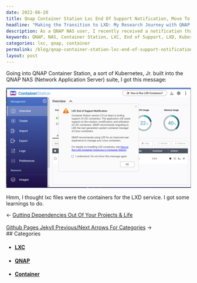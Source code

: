 ```yaml
---
date: 2022-06-20
title: Qnap Container Station Lxc End Of Support Notification, Move To Lxd
headline: "Making the Transition to LXD: My Research Journey with QNAP Container Station"
description: As a QNAP NAS user, I recently received a notification that LXC files are no longer supported and I must transition to LXD. This left me with the need to do some research, which I have documented in this blog post. Read on to learn more about my journey and the results of my research.
keywords: QNAP, NAS, Container Station, LXC, End of Support, LXD, Kubernetes, Research, Journey, Results
categories: lxc, qnap, container
permalink: /blog/qnap-container-station-lxc-end-of-support-notification-move-to-lxd/
layout: post
---
```



Going into QNAP Container Station, a sort of Kubernetes, Jr. built into the
QNAP NAS (Network Application Server) suite, I got this message:

![Qnap Container Station Lxc End Of Support Notification Lxd](/assets/images/qnap-container-station-lxc-end-of-support-notification-lxd.png)

Hmm, I thought lxc files were the containers for the LXD service. I got some
learnings to do.


<div class="arrow-links"><div class="post-nav-prev"><span class="arrow">&larr;&nbsp;</span><a href="/blog/gutting-dependencies-out-of-your-projects-life/">Gutting Dependencies Out Of Your Projects & Life</a></div> &nbsp; <div class="post-nav-next"><a href="/blog/github-pages-jekyll-previous-next-arrows-for-categories/">Github Pages Jekyll Previous/Next Arrows For Categories</a><span class="arrow">&nbsp;&rarr;</span></div></div>
## Categories

<ul>
<li><h4><a href='/lxc/'>LXC</a></h4></li>
<li><h4><a href='/qnap/'>QNAP</a></h4></li>
<li><h4><a href='/container/'>Container</a></h4></li></ul>